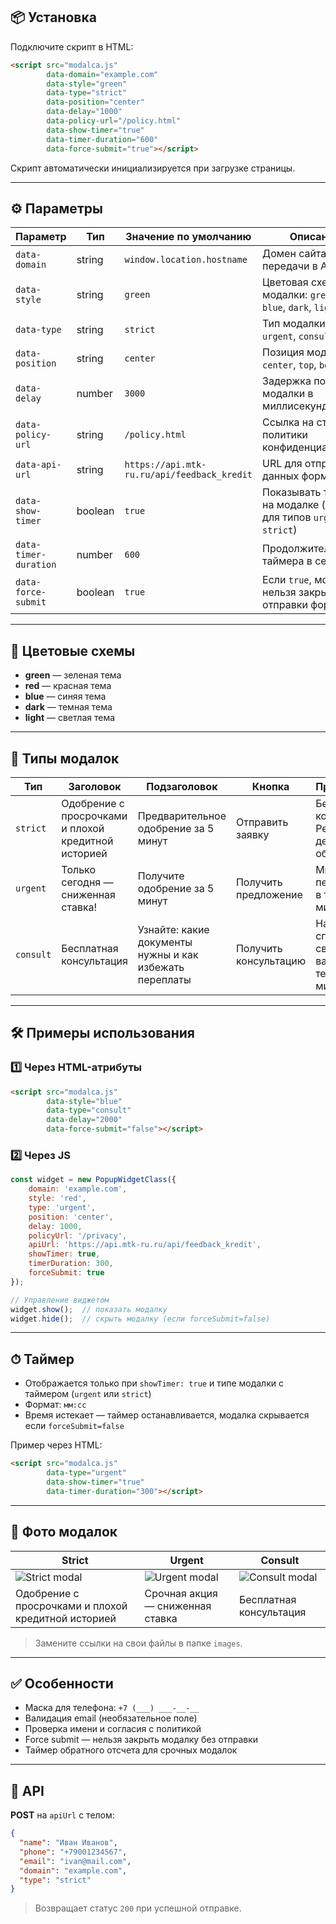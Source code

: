 ## 📦 Установка

Подключите скрипт в HTML:

```html
<script src="modalca.js" 
        data-domain="example.com"
        data-style="green"
        data-type="strict"
        data-position="center"
        data-delay="1000"
        data-policy-url="/policy.html"
        data-show-timer="true"
        data-timer-duration="600"
        data-force-submit="true"></script>
````

Скрипт автоматически инициализируется при загрузке страницы.

---

## ⚙️ Параметры

| Параметр        | Тип     | Значение по умолчанию                       | Описание                                                            |
| --------------- | ------- | ------------------------------------------- | ------------------------------------------------------------------- |
| `data-domain`        | string  | `window.location.hostname`                  | Домен сайта для передачи в API                                      |
| `data-style`         | string  | `green`                                     | Цветовая схема модалки: `green`, `red`, `blue`, `dark`, `light`     |
| `data-type`          | string  | `strict`                                    | Тип модалки: `strict`, `urgent`, `consult`                          |
| `data-position`      | string  | `center`                                    | Позиция модалки: `center`, `top`, `bottom`                          |
| `data-delay`         | number  | `3000`                                      | Задержка появления модалки в миллисекундах                          |
| `data-policy-url`     | string  | `/policy.html`                              | Ссылка на страницу политики конфиденциальности                      |
| `data-api-url`        | string  | `https://api.mtk-ru.ru/api/feedback_kredit` | URL для отправки данных формы                                       |
| `data-show-timer`     | boolean | `true`                                      | Показывать таймер на модалке (только для типов `urgent` и `strict`) |
| `data-timer-duration` | number  | `600`                                       | Продолжительность таймера в секундах                                |
| `data-force-submit`   | boolean | `true`                                      | Если `true`, модалку нельзя закрыть без отправки формы              |

---

## 🎨 Цветовые схемы

* **green** — зеленая тема
* **red** — красная тема
* **blue** — синяя тема
* **dark** — темная тема
* **light** — светлая тема

---

## 📝 Типы модалок

| Тип       | Заголовок                                           | Подзаголовок                                            | Кнопка                | Примечание                                        |
| --------- | --------------------------------------------------- | ------------------------------------------------------- | --------------------- | ------------------------------------------------- |
| `strict`  | Одобрение с просрочками и плохой кредитной историей | Предварительное одобрение за 5 минут                    | Отправить заявку      | Без скрытых комиссий • Решение в день обращения   |
| `urgent`  | Только сегодня — сниженная ставка!                  | Получите одобрение за 5 минут                           | Получить предложение  | Мы перезвоним в течение 10 минут                  |
| `consult` | Бесплатная консультация                             | Узнайте: какие документы нужны и как избежать переплаты | Получить консультацию | Наш специалист свяжется с вами в течение 10 минут |

---

## 🛠 Примеры использования

### 1️⃣ Через HTML-атрибуты

```html
<script src="modalca.js"
        data-style="blue"
        data-type="consult"
        data-delay="2000"
        data-force-submit="false"></script>
```

### 2️⃣ Через JS

```js
const widget = new PopupWidgetClass({
    domain: 'example.com',
    style: 'red',
    type: 'urgent',
    position: 'center',
    delay: 1000,
    policyUrl: '/privacy',
    apiUrl: 'https://api.mtk-ru.ru/api/feedback_kredit',
    showTimer: true,
    timerDuration: 300,
    forceSubmit: true
});

// Управление виджетом
widget.show();  // показать модалку
widget.hide();  // скрыть модалку (если forceSubmit=false)
```

---

## ⏱ Таймер

* Отображается только при `showTimer: true` и типе модалки с таймером (`urgent` или `strict`)
* Формат: `мм:сс`
* Время истекает — таймер останавливается, модалка скрывается если `forceSubmit=false`

Пример через HTML:

```html
<script src="modalca.js"
        data-type="urgent"
        data-show-timer="true"
        data-timer-duration="300"></script>
```

---

## 📸 Фото модалок

| Strict | Urgent | Consult |
|--------|--------|---------|
| ![Strict modal](https://github.com/user-attachments/assets/b6d4db3a-c82a-4550-b663-56deb43f3826) | ![Urgent modal](https://github.com/user-attachments/assets/4b274fe9-605b-4e49-9107-567e295d03a2) | ![Consult modal](https://github.com/user-attachments/assets/578efd33-3834-4b25-a519-d39e3de897e9) |
| Одобрение с просрочками и плохой кредитной историей | Срочная акция — сниженная ставка | Бесплатная консультация |


> Замените ссылки на свои файлы в папке `images`.

---

## ✅ Особенности

* Маска для телефона: `+7 (___) ___-__-__`
* Валидация email (необязательное поле)
* Проверка имени и согласия с политикой
* Force submit — нельзя закрыть модалку без отправки
* Таймер обратного отсчета для срочных модалок

---

## 🔗 API

**POST** на `apiUrl` с телом:

```json
{
  "name": "Иван Иванов",
  "phone": "+79001234567",
  "email": "ivan@mail.com",
  "domain": "example.com",
  "type": "strict"
}
```

> Возвращает статус `200` при успешной отправке.


